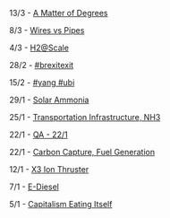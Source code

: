 
13/3 - [A Matter of Degrees](03/degrees.md)

8/3 - [Wires vs Pipes](03/wirespipes.md)

4/3 - [H2@Scale](03/h2scale.md)

28/2 - [#brexitexit](02/brexitexit.md)

15/2 - [#yang #ubi](02/yang.md)

29/1 - [Solar Ammonia](01/solarammonia.md)

25/1 - [Transportation Infrastructure, NH3](01/transportation.md)

22/1 - [QA - 22/1](01/qa-1.md)

22/1 - [Carbon Capture, Fuel Generation](01/carboncapture.md)

12/1 - [X3 Ion Thruster](01/x3.md)

7/1 - [E-Diesel](01/ediesel.md)

5/1 - [Capitalism Eating Itself](01/capitalism.md)



